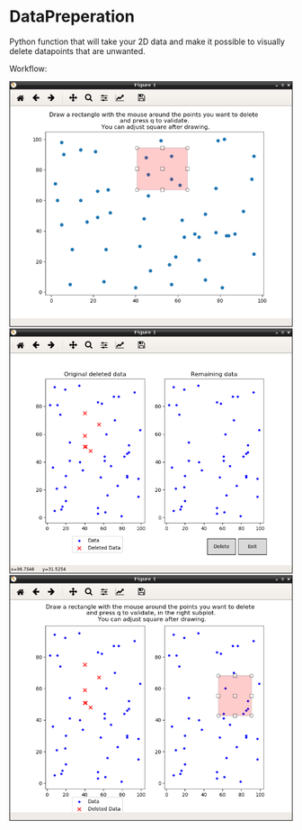 # DataPreperation

Python function that will take your 2D data and make it possible to visually delete datapoints that are unwanted.

Workflow:

![DataPreperation1](Screenshots/dataPreperation1.png)
![DataPreperation2](Screenshots/dataPreperation2.png)
![DataPreperation3](Screenshots/dataPreperation3.png)
